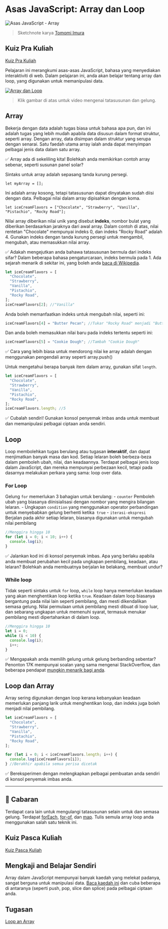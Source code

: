 # Asas JavaScript: Array dan Loop

![Asas JavaScript - Array](/sketchnotes/webdev101-js-arrays.png)

> Sketchnote karya [Tomomi Imura](https://twitter.com/girlie_mac)

## Kuiz Pra Kuliah

[Kuiz Pra Kuliah](https://nice-beach-0fe9e9d0f.azurestaticapps.net/quiz/13)

Pelajaran ini merangkumi asas-asas JavaScript, bahasa yang menyediakan interaktiviti di web. Dalam pelajaran ini, anda akan belajar tentang array dan loop, yang digunakan untuk memanipulasi data.

[![Array dan Loop](https://img.youtube.com/vi/Q_CRM2lXXBg/0.jpg)](https://youtube.com/watch?v=Q_CRM2lXXBg "Array dan Loop")

> Klik gambar di atas untuk video mengenai tatasusunan dan gelung.

## Array

Bekerja dengan data adalah tugas biasa untuk bahasa apa pun, dan ini adalah tugas yang lebih mudah apabila data disusun dalam format struktur, seperti array. Dengan array, data disimpan dalam struktur yang serupa dengan senarai. Satu faedah utama array ialah anda dapat menyimpan pelbagai jenis data dalam satu array.

✅ Array ada di sekeliling kita! Bolehkah anda memikirkan contoh array sebenar, seperti susunan panel solar?

Sintaks untuk array adalah sepasang tanda kurung persegi.

`let myArray = [];`

Ini adalah array kosong, tetapi tatasusunan dapat dinyatakan sudah diisi dengan data. Pelbagai nilai dalam array dipisahkan dengan koma.

`let iceCreamFlavors = ["Chocolate", "Strawberry", "Vanilla", "Pistachio", "Rocky Road"];`

Nilai array diberikan nilai unik yang disebut **indeks**, nombor bulat yang diberikan berdasarkan jaraknya dari awal array. Dalam contoh di atas, nilai rentetan "Chocolate" mempunyai indeks 0, dan indeks "Rocky Road" adalah 4. Gunakan indeks dengan tanda kurung persegi untuk mengambil, mengubah, atau memasukkan nilai array.

✅ Adakah mengejutkan anda bahawa tatasusunan bermula dari indeks sifar? Dalam beberapa bahasa pengaturcaraan, indeks bermula pada 1. Ada sejarah menarik di sekitar ini, yang boleh anda [baca di Wikipedia](https://en.wikipedia.org/wiki/Zero-based_numbering).

```javascript
let iceCreamFlavors = [
  "Chocolate",
  "Strawberry",
  "Vanilla",
  "Pistachio",
  "Rocky Road",
];
iceCreamFlavors[2]; //"Vanilla"
```

Anda boleh memanfaatkan indeks untuk mengubah nilai, seperti ini:

```javascript
iceCreamFlavors[4] = "Butter Pecan"; //Tukar "Rocky Road" menjadi "Butter Pecan"
```

Dan anda boleh memasukkan nilai baru pada indeks tertentu seperti ini:

```javascript
iceCreamFlavors[5] = "Cookie Dough"; //Tambah "Cookie Dough"
```

✅ Cara yang lebih biasa untuk mendorong nilai ke array adalah dengan menggunakan pengendali array seperti array.push()

Untuk mengetahui berapa banyak item dalam array, gunakan sifat `length`.

```javascript
let iceCreamFlavors = [
  "Chocolate",
  "Strawberry",
  "Vanilla",
  "Pistachio",
  "Rocky Road",
];
iceCreamFlavors.length; //5
```

✅ Cubalah sendiri! Gunakan konsol penyemak imbas anda untuk membuat dan memanipulasi pelbagai ciptaan anda sendiri.

## Loop

Loop membolehkan tugas berulang atau tugasan **interaktif**, dan dapat menjimatkan banyak masa dan kod. Setiap lelaran boleh berbeza-beza dalam pemboleh ubah, nilai, dan keadaannya. Terdapat pelbagai jenis loop dalam JavaScript, dan mereka mempunyai perbezaan kecil, tetapi pada dasarnya melakukan perkara yang sama: loop over data.

### For Loop

Gelung `for` memerlukan 3 bahagian untuk berulang: - `counter` Pemboleh ubah yang biasanya diinisialisasi dengan nombor yang mengira bilangan lelaran. - Ungkapan `condition` yang menggunakan operator perbandingan untuk menyebabkan gelung berhenti ketika` true` - `iterasi-ekspresi` Berjalan pada akhir setiap lelaran, biasanya digunakan untuk mengubah nilai pembilang

```javascript
//Menggira hingga 10
for (let i = 0; i < 10; i++) {
  console.log(i);
}
```

✅ Jalankan kod ini di konsol penyemak imbas. Apa yang berlaku apabila anda membuat perubahan kecil pada ungkapan pembilang, keadaan, atau lelaran? Bolehkah anda membuatnya berjalan ke belakang, membuat undur?

### While loop

Tidak seperti sintaks untuk `for` loop, `while` loop hanya memerlukan keadaan yang akan menghentikan loop ketika `true`. Keadaan dalam loop biasanya bergantung pada nilai lain seperti pembilang, dan mesti dikendalikan semasa gelung. Nilai permulaan untuk pembilang mesti dibuat di loop luar, dan sebarang ungkapan untuk memenuhi syarat, termasuk menukar pembilang mesti dipertahankan di dalam loop.

```javascript
//Menggira hingga 10
let i = 0;
while (i < 10) {
  console.log(i);
  i++;
}
```

✅ Mengapakah anda memilih gelung untuk gelung berbanding sebentar? Penonton 17K mempunyai soalan yang sama mengenai StackOverflow, dan beberapa pendapat [mungkin menarik bagi anda](https://stackoverflow.com/questions/39969145/while-loops-vs-for-loops-in-javascript).

## Loop dan Array

Array sering digunakan dengan loop kerana kebanyakan keadaan memerlukan panjang larik untuk menghentikan loop, dan indeks juga boleh menjadi nilai pembilang.

```javascript
let iceCreamFlavors = [
  "Chocolate",
  "Strawberry",
  "Vanilla",
  "Pistachio",
  "Rocky Road",
];

for (let i = 0; i < iceCreamFlavors.length; i++) {
  console.log(iceCreamFlavors[i]);
} //Berakhir apabila semua perisa dicetak
```

✅ Bereksperimen dengan melengkapkan pelbagai pembuatan anda sendiri di konsol penyemak imbas anda.

---

## 🚀 Cabaran

Terdapat cara lain untuk mengulangi tatasusunan selain untuk dan semasa gelung. Terdapat [forEach](https://developer.mozilla.org/docs/Web/JavaScript/Reference/Global_Objects/Array/forEach), [for-of](https://developer.mozilla.org/docs/Web/JavaScript/Reference/Statements/for...of), dan [map](https://developer.mozilla.org/docs/Web/JavaScript/Reference/Global_Objects/Array/map). Tulis semula array loop anda menggunakan salah satu teknik ini.

## Kuiz Pasca Kuliah

[Kuiz Pasca Kuliah](https://nice-beach-0fe9e9d0f.azurestaticapps.net/quiz/14)

## Mengkaji and Belajar Sendiri

Array dalam JavaScript mempunyai banyak kaedah yang melekat padanya, sangat berguna untuk manipulasi data. [Baca kaedah ini](https://developer.mozilla.org/docs/Web/JavaScript/Reference/Global_Objects/Array) dan cuba beberapa di antaranya (seperti push, pop, slice dan splice) pada pelbagai ciptaan anda.

## Tugasan

[Loop an Array](./assignment.ms.md)
